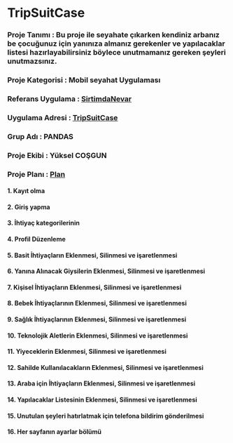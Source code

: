 # TripSuitCase

### Proje Tanımı : Bu proje ile seyahate çıkarken kendiniz arbanız be çocuğunuz için yanınıza almanız gerekenler ve yapılacaklar listesi hazırlayabilirsiniz böylece unutmamanız gereken şeyleri unutmazsınız.

### Proje Kategorisi : Mobil seyahat Uygulaması

### Referans Uygulama : [SirtimdaNevar](https://github.com/Yukselcsgn/SirtimdaNeVar)

### Uygulama Adresi : [TripSuitCase](https://github.com/Yukselcsgn/TripSuitCase)

### Grup Adı : PANDAS

### Proje Ekibi : Yüksel COŞGUN

### Proje Planı : [Plan](https://github.com/Yukselcsgn/TripSuitCase/blob/main/Pandas%20Plan.png)

#### 1. Kayıt olma
#### 2. Giriş yapma
#### 3. İhtiyaç kategorilerinin 
#### 4. Profil Düzenleme
#### 5. Basit İhtiyaçların Eklenmesi, Silinmesi ve işaretlenmesi
#### 6. Yanına Alınacak Giysilerin Eklenmesi, Silinmesi ve işaretlenmesi
#### 7. Kişisel İhtiyaçların Eklenmesi, Silinmesi ve işaretlenmesi
#### 8. Bebek İhtiyaçlarının Eklenmesi, Silinmesi ve işaretlenmesi
#### 9. Sağlık İhtiyaçlarının Eklenmesi, Silinmesi ve işaretlenmesi
#### 10. Teknolojik Aletlerin Eklenmesi, Silinmesi ve işaretlenmesi
#### 11. Yiyeceklerin Eklenmesi, Silinmesi ve işaretlenmesi
#### 12. Sahilde Kullanılacakların Eklenmesi, Silinmesi ve işaretlenmesi
#### 13. Araba için İhtiyaçların Eklenmesi, Silinmesi ve işaretlenmesi
#### 14. Yapılacaklar Listesinin Eklenmesi, Silinmesi ve işaretlenmesi
#### 15. Unutulan şeyleri hatırlatmak için telefona bildirim gönderilmesi
#### 16. Her sayfanın ayarlar bölümü


